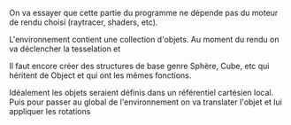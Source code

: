 On va essayer que cette partie du programme ne dépende pas du moteur de rendu choisi (raytracer, shaders, etc).

L'environnement contient une collection d'objets. Au moment du rendu on va déclencher la tesselation et

Il faut encore créer des structures de base genre Sphère, Cube, etc qui héritent de Object et qui ont les mêmes fonctions.

Idéalement les objets seraient définis dans un référentiel cartésien local. Puis pour passer au global de l'environnement on va translater l'objet et lui appliquer les rotations
